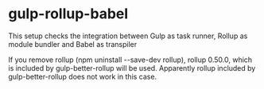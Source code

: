 # gulp-rollup-babel
This setup checks the integration between Gulp as task runner, Rollup as module bundler and Babel as transpiler

If you remove rollup (npm uninstall --save-dev rollup), rollup 0.50.0, which is included by gulp-better-rollup will be used. Apparently rollup included by gulp-better-rollup does not work in this case.
